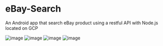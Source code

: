 # eBay-Search
  An Android app that search eBay product using a restful API with Node.js located on GCP

![image](https://github.com/CyxFTS/eBay-Search/blob/master/pic/1.png)
![image](https://github.com/CyxFTS/eBay-Search/blob/master/pic/2.png)
![image](https://github.com/CyxFTS/eBay-Search/blob/master/pic/3.png)
![image](https://github.com/CyxFTS/eBay-Search/blob/master/pic/4.png)

